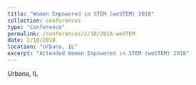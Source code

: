 ```yaml
---
title: "Women Empowered in STEM (weSTEM) 2018"
collection: conferences
type: "Conference"
permalink: /conferences/2/10/2018-weSTEM
date: 2/10/2018
location: "Urbana, IL"
excerpt: "Attended Women Empowered in STEM (weSTEM) 2018"
---
```


Urbana, IL  
